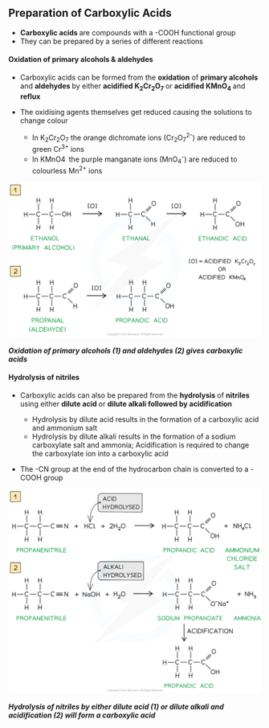 Preparation of Carboxylic Acids
-------------------------------

* <b>Carboxylic acids </b>are compounds with a -COOH functional group
* They can be prepared by a series of different reactions

#### Oxidation of primary alcohols & aldehydes

* Carboxylic acids can be formed from the <b>oxidation</b> of <b>primary alcohols </b>and <b>aldehydes </b>by either <b>acidified K</b><sub><b>2</b></sub><b>Cr</b><sub><b>2</b></sub><b>O</b><sub><b>7</b></sub><b> </b>or <b>acidified KMnO</b><sub><b>4</b></sub><b> </b>and <b>reflux</b>
* The oxidising agents themselves get reduced causing the solutions to change colour

  + In K<sub>2</sub>Cr<sub>2</sub>O<sub>7</sub> the orange dichromate ions (Cr<sub>2</sub>O<sub>7</sub><sup>2-</sup>) are reduced to green Cr<sup>3+ </sup>ions
  + In KMnO4<b>  </b>the purple manganate ions (MnO<sub>4</sub><sup>-</sup>) are reduced to colourless Mn<sup>2+</sup> ions

![Carboxylic Acids & Derivatives Oxidation of Primary Alcohols and Aldehydes, downloadable AS & A Level Chemistry revision notes](3.6-Carboxylic-Acids-Derivatives-Oxidation-of-Primary-Alcohols-and-Aldehydes.png)

<i><b>Oxidation of primary alcohols (1) and aldehydes (2) gives carboxylic acids</b></i>

#### Hydrolysis of nitriles

* Carboxylic acids can also be prepared from the <b>hydrolysis </b>of <b>nitriles</b> using either <b>dilute acid </b>or <b>dilute alkali followed by acidification</b>

  + Hydrolysis by dilute acid results in the formation of a carboxylic acid and ammonium salt
  + Hydrolysis by dilute alkali results in the formation of a sodium carboxylate salt and ammonia; Acidification is required to change the carboxylate ion into a carboxylic acid
* The -CN group at the end of the hydrocarbon chain is converted to a -COOH group

![](3.6-Carboxylic-Acids-Derivatives-Hydrolysis-of-Nitriles.png)

<i><b>Hydrolysis of nitriles by either dilute acid (1) or dilute alkali and acidification (2) will form a carboxylic acid</b></i>